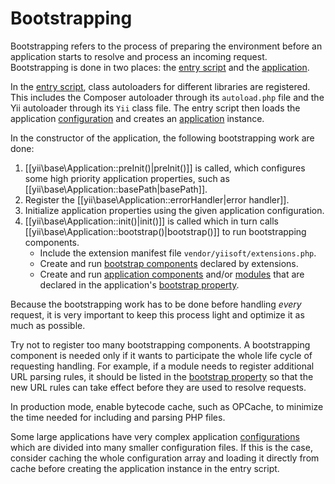 Bootstrapping
=============

Bootstrapping refers to the process of preparing the environment before an application starts
to resolve and process an incoming request. Bootstrapping is done in two places:
the [entry script](structure-entry-scripts.md) and the [application](structure-applications.md).

In the [entry script](structure-entry-scripts.md), class autoloaders for different libraries are
registered. This includes the Composer autoloader through its `autoload.php` file and the Yii
autoloader through its `Yii` class file. The entry script then loads the application
[configuration](concept-configurations.md) and creates an [application](structure-applications.md) instance.

In the constructor of the application, the following bootstrapping work are done:

1. [[yii\base\Application::preInit()|preInit()]] is called, which configures some high priority
   application properties, such as [[yii\base\Application::basePath|basePath]].
2. Register the [[yii\base\Application::errorHandler|error handler]].
3. Initialize application properties using the given application configuration.
4. [[yii\base\Application::init()|init()]] is called which in turn calls
   [[yii\base\Application::bootstrap()|bootstrap()]] to run bootstrapping components.
   - Include the extension manifest file `vendor/yiisoft/extensions.php`.
   - Create and run [bootstrap components](structure-extensions.md#bootstrapping-classes)
     declared by extensions.
   - Create and run [application components](structure-application-components.md) and/or
     [modules](structure-modules.md) that are declared in the application's
     [bootstrap property](structure-applications.md#bootstrap).

Because the bootstrapping work has to be done before handling *every* request, it is very important
to keep this process light and optimize it as much as possible.

Try not to register too many bootstrapping components. A bootstrapping component is needed only
if it wants to participate the whole life cycle of requesting handling. For example, if a module
needs to register additional URL parsing rules, it should be listed in the
[bootstrap property](structure-applications.md#bootstrap) so that the new URL rules can take effect
before they are used to resolve requests.

In production mode, enable bytecode cache, such as OPCache, to minimize the time needed for including
and parsing PHP files.

Some large applications have very complex application [configurations](concept-configurations.md)
which are divided into many smaller configuration files. If this is the case, consider caching
the whole configuration array and loading it directly from cache before creating the application instance
in the entry script.
